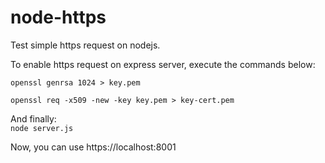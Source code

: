 # node-https
Test simple https request on nodejs.

To enable https request on express server, execute the commands below:


`openssl genrsa 1024 > key.pem`

`openssl req -x509 -new -key key.pem > key-cert.pem`

And finally:  
`node server.js`

Now, you can use https://localhost:8001
